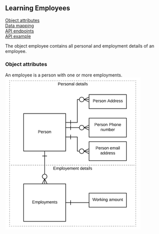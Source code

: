 ## Learning Employees
[Object attributes]()  
[Data mapping]()  
[API endpoints]()  
[API example]()  
  
The object employee contains all personal and employment details of an employee.

### Object attributes
An employee is a person with one or more employments.
![](learning_attributes.png)  


